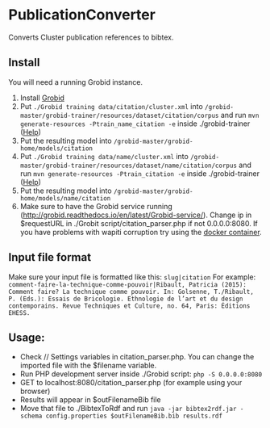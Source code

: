 # PublicationConverter

Converts Cluster publication references to bibtex.

## Install

You will need a running Grobid instance. 

1. Install [Grobid](http://grobid.readthedocs.io/en/latest/Install-Grobid/)
2. Put `./Grobid training data/citation/cluster.xml` into `/grobid-master/grobid-trainer/resources/dataset/citation/corpus` and run `mvn generate-resources -Ptrain_name_citation -e` inside ./grobid-trainer ([Help](http://grobid.readthedocs.io/en/latest/Training-the-models-of-Grobid/))
3. Put the resulting model into `/grobid-master/grobid-home/models/citation`
4. Put `./Grobid training data/name/cluster.xml` into `/grobid-master/grobid-trainer/resources/dataset/name/citation/corpus` and run `mvn generate-resources -Ptrain_citation -e` inside ./grobid-trainer ([Help](http://grobid.readthedocs.io/en/latest/Training-the-models-of-Grobid/))
5. Put the resulting model into `/grobid-master/grobid-home/models/name/citation`
6. Make sure to have the Grobid service running (http://grobid.readthedocs.io/en/latest/Grobid-service/). Change ip in $requestURL in ./Grobit script/citation_parser.php if not 0.0.0.0:8080. If you have problems with wapiti corruption try using the [docker container](http://grobid.readthedocs.io/en/latest/Grobid-docker/). 

## Input file format
Make sure your input file is formatted like this: `slug|citation`
For example:
`comment-faire-la-technique-comme-pouvoir|Ribault, Patricia (2015): Comment faire? La technique comme pouvoir. In: Golsenne, T./Ribault, P. (Eds.): Essais de Bricologie. Ethnologie de l’art et du design contemporains. Revue Techniques et Culture, no. 64, Paris: Éditions EHESS.`


## Usage:

- Check // Settings variables in citation_parser.php. You can change the imported file with the $filename variable.
- Run PHP development server inside ./Grobid script: `php -S 0.0.0.0:8080`
- GET to localhost:8080/citation_parser.php (for example using your browser)
- Results will appear in $outFilenameBib file
- Move that file to ./BibtexToRdf and run `java -jar bibtex2rdf.jar -schema config.properties $outFilenameBib.bib results.rdf`
